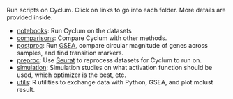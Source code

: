 Run scripts on Cyclum. Click on links to go into each folder. More details are provided inside.

 - [notebooks](notebooks): Run Cyclum on the datasets
 - [comparisons](comparisons): Compare Cyclum with other methods.
 - [postproc](postproc): Run [GSEA](https://www.gsea-msigdb.org/gsea/index.jsp), compare circular magnitude of genes across samples, and find transition markers.
 - [preproc](preproc): Use [Seurat](https://satijalab.org/seurat/) to reprocess datasets for Cyclum to run on.
 - [simulation](simulation): Simulation studies on what activation function should be used, which optimizer is the best, etc.
 - [utils](utils): R utilities to exchange data with Python, GSEA, and plot mclust result.
 
